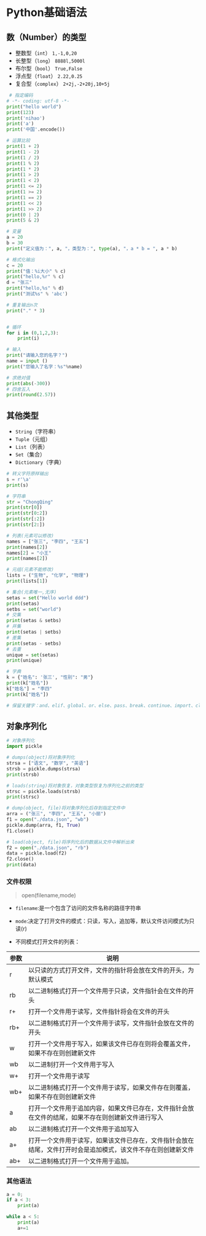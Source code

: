 # Python基础语法

## 数（Number）的类型
  * 整数型（`int`） `1,-1,0,20`
  * 长整型（`long`） `8888l,5000l`
  * 布尔型（`bool`） `True,False`
  * 浮点型（`float`） `2.22,0.25`
  * 复合型（`complex`） `2+2j,-2+20j,10+5j`

```python
 # 指定编码
# -*- coding: utf-8 -*-
print("hello world")
print(123)
print('nihao')
print('a')
print('中国'.encode())

# 运算比较
print(1 + 2)
print(1 - 2)
print(1 / 2)
print(1 % 2)
print(1 * 2)
print(1 > 2)
print(1 < 2)
print(1 <= 2)
print(1 >= 2)
print(1 == 2)
print(1 << 2)
print(1 >> 2)
print(0 | 2)
print(5 & 2)

# 变量
a = 20
b = 30
print("定义值为：", a, "，类型为：", type(a), "，a * b = ", a * b)

# 格式化输出
c = 20
print("值：%i大小" % c)
print("hello,%r" % c)
d = "张三"
print("hello,%s" % d)
print("测试%s" % 'abc')

# 重复输出n次
print("." * 3)


# 循环
for i in (0,1,2,3):
    print(i)

# 输入
print("请输入您的名字？")
name = input ()
print("您输入了名字：%s"%name)

# 求绝对值
print(abs(-300))
# 四舍五入
print(round(2.57))

```

## 其他类型
* `String`（字符串）
* `Tuple`（元组）
* `List`（列表）
* `Set`（集合）
* `Dictionary`（字典）

```python
# 转义字符原样输出
s = r'\a'
print(s)

# 字符串
str = "ChongQing"
print(str[0])
print(str[0:2])
print(str[:2])
print(str[2:])

# 列表(元素可以修改)
names = ["张三", "李四", "王五"]
print(names[2])
names[2] = "小王"
print(names[2])

# 元组(元素不能修改)
lists = ("生物", "化学", "物理")
print(lists[1])

# 集合(元素唯一,无序)
setas = set("Hello world ddd")
print(setas)
setbs = set("world")
# 交集
print(setas & setbs)
# 并集
print(setas | setbs)
# 差集
print(setas - setbs)
# 去重
unique = set(setas)
print(unique)

# 字典
k = {"姓名": '张三', "性别": "男"}
print(k["姓名"])
k["姓名"] = "李四"
print(k["姓名"])

# 保留关键字：and、elif、global、or、else、pass、break、continue、import、class、return、for、while
```

## 对象序列化

```python
# 对象序列化
import pickle

# dumps(object)将对象序列化
strsa = ["语文", "数学", "英语"]
strsb = pickle.dumps(strsa)
print(strsb)

# loads(string)将对象恢复，对象类型恢复为序列化之前的类型
strsc = pickle.loads(strsb)
print(strsc)

# dump(object, file)将对象序列化后存到指定文件中
arra = ("张三", "李四", "王五", "小丽")
f1 = open("./data.json", "wb")
pickle.dump(arra, f1, True)
f1.close()

# load(object, file)将序列化后的数据从文件中解析出来
f2 = open("./data.json", "rb")
data = pickle.load(f2)
f2.close()
print(data)

```

### 文件权限

> open(filename,mode)

* `filename`:是一个包含了访问的文件名称的路径字符串

* `mode`:决定了打开文件的模式：只读，写入，追加等，默认文件访问模式为只读(r)

* 不同模式打开文件的列表：

|参数|说明|
|--|--|
|r|以只读的方式打开文件，文件的指针将会放在文件的开头，为默认模式|
|rb|以二进制格式打开一个文件用于只读，文件指针会在文件的开头|
|r+|打开一个文件用于读写，文件指针将会在文件的开头|
|rb+|以二进制格式打开一个文件用于读写，文件指针会放在文件的开头|
|w|打开一个文件用于写入，如果该文件已存在则将会覆盖文件，如果不存在则创建新文件|
|wb|以二进制打开一个文件用于写入|
|w+|打开一个文件用于读写|
|wb+|以二进制格式打开一个文件用于读写，如果文件存在则覆盖，如果不存在则创建新文件|
|a|打开一个文件用于追加内容，如果文件已存在，文件指针会放在文件的结尾，如果不存在则创建新文件进行写入|
|ab|以二进制格式打开一个文件用于追加写入|
|a+|打开一个文件用于读写，如果该文件已存在，文件指针会放在结尾，文件打开时会是追加模式，该文件不存在则创建新文件|
|ab+|以二进制格式打开一个文件用于追加。|

### 其他语法

```python
a = 0;
if a < 3:
    print(a)

while a < 5:
    print(a)
    a+=1
```

